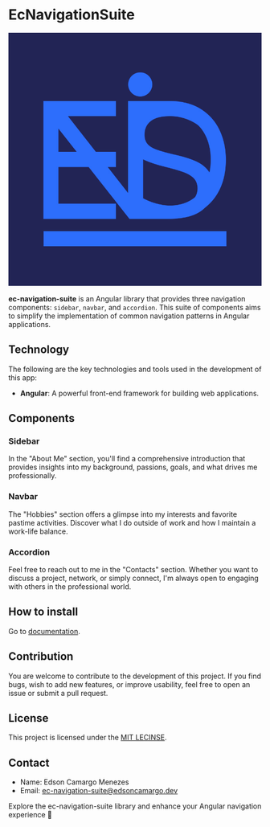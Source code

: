 # EcNavigationSuite

![EcNavigationSuite](./src/assets/images/icon.jpg)

**ec-navigation-suite** is an Angular library that provides three navigation components: `sidebar`, `navbar`, and `accordion`. This suite of components aims to simplify the implementation of common navigation patterns in Angular applications.

## Technology

The following are the key technologies and tools used in the development of this app:

- **Angular**: A powerful front-end framework for building web applications.

## Components

### Sidebar

In the "About Me" section, you'll find a comprehensive introduction that provides insights into my background, passions, goals, and what drives me professionally.

### Navbar

The "Hobbies" section offers a glimpse into my interests and favorite pastime activities. Discover what I do outside of work and how I maintain a work-life balance.

### Accordion

Feel free to reach out to me in the "Contacts" section. Whether you want to discuss a project, network, or simply connect, I'm always open to engaging with others in the professional world.

## How to install

Go to [documentation](ec-navigation-suite.edsoncamargo.dev).

## Contribution

You are welcome to contribute to the development of this project. If you find bugs, wish to add new features, or improve usability, feel free to open an issue or submit a pull request.

## License

This project is licensed under the [MIT LECINSE](./LICENSE).

## Contact

- Name: Edson Camargo Menezes
- Email: ec-navigation-suite@edsoncamargo.dev

Explore the ec-navigation-suite library and enhance your Angular navigation experience 🚀
